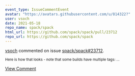 ```yaml
---
event_type: IssueCommentEvent
avatar: "https://avatars.githubusercontent.com/u/814322?"
user: vsoch
date: 2021-05-18
repo_name: spack/spack
html_url: https://github.com/spack/spack/pull/23712
repo_url: https://github.com/spack/spack
---
```


<a href='https://github.com/vsoch' target='_blank'>vsoch</a> commented on issue <a href='https://github.com/spack/spack/pull/23712' target='_blank'>spack/spack#23712</a>.

<small>Here is how that looks - note that some builds have multiple tags:...</small>

<a href='https://github.com/spack/spack/pull/23712' target='_blank'>View Comment</a>